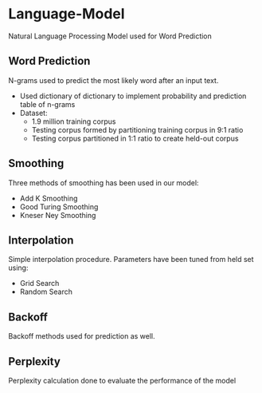 # Language-Model
Natural Language Processing Model used for Word Prediction
## Word Prediction
N-grams used to predict the most likely word after an input text.
- Used dictionary of dictionary to implement probability and prediction table of n-grams
- Dataset:
  + 1.9 million training corpus
  + Testing corpus formed by partitioning training corpus in 9:1 ratio
  + Testing corpus partitioned in 1:1 ratio to create held-out  corpus
## Smoothing
Three methods of smoothing has been used in our model:
* Add K Smoothing
* Good Turing Smoothing
* Kneser Ney Smoothing
## Interpolation
Simple interpolation procedure. Parameters have been tuned from held set using:
* Grid Search
* Random Search
## Backoff
Backoff methods used for prediction as well.
## Perplexity
Perplexity calculation done to evaluate the performance of the model

